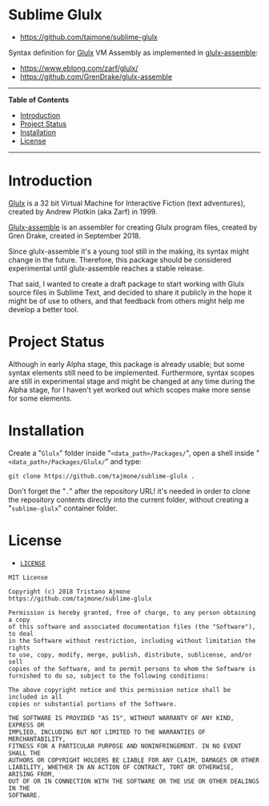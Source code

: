 # Sublime Glulx

- https://github.com/tajmone/sublime-glulx

Syntax definition for [Glulx] VM Assembly as implemented in [glulx-assemble]:

- https://www.eblong.com/zarf/glulx/
- https://github.com/GrenDrake/glulx-assemble


-----

**Table of Contents**

<!-- MarkdownTOC autolink="true" bracket="round" autoanchor="false" lowercase="only_ascii" uri_encoding="true" levels="1,2,3" -->

- [Introduction](#introduction)
- [Project Status](#project-status)
- [Installation](#installation)
- [License](#license)

<!-- /MarkdownTOC -->

-----

# Introduction

[Glulx] is a 32 bit Virtual Machine for Interactive Fiction (text adventures), created by Andrew Plotkin (aka Zarf) in 1999.

[Glulx-assemble] is an assembler for creating Glulx program files, created by Gren Drake, created in September 2018.

Since glulx-assemble it's a young tool still in the making, its syntax might change in the future. Therefore, this package should be considered experimental until glulx-assemble reaches a stable release.

That said, I wanted to create a draft package to start working with Glulx source files in Sublime Text, and decided to share it publicly in the hope it might be of use to others, and that feedback from others might help me develop a better tool.

# Project Status

Although in early Alpha stage, this package is already usable; but some syntax elements still need to be implemented. Furthermore, syntax scopes are still in experimental stage and might be changed at any time during the Alpha stage, for I haven't yet worked out which scopes make more sense for some elements. 

# Installation

Create a "`Glulx`" folder inside "`<data_path>/Packages/`", open a shell inside "`<data_path>/Packages/Glulx/`" and type:

```
git clone https://github.com/tajmone/sublime-glulx .
```

Don't forget the "`.`" after the repository URL! it's needed in order to clone the repository contents directly into the current folder, without creating a "`sublime-glulx`" container folder.


# License

- [`LICENSE`](./LICENSE)

```
MIT License

Copyright (c) 2018 Tristano Ajmone
https://github.com/tajmone/sublime-glulx

Permission is hereby granted, free of charge, to any person obtaining a copy
of this software and associated documentation files (the "Software"), to deal
in the Software without restriction, including without limitation the rights
to use, copy, modify, merge, publish, distribute, sublicense, and/or sell
copies of the Software, and to permit persons to whom the Software is
furnished to do so, subject to the following conditions:

The above copyright notice and this permission notice shall be included in all
copies or substantial portions of the Software.

THE SOFTWARE IS PROVIDED "AS IS", WITHOUT WARRANTY OF ANY KIND, EXPRESS OR
IMPLIED, INCLUDING BUT NOT LIMITED TO THE WARRANTIES OF MERCHANTABILITY,
FITNESS FOR A PARTICULAR PURPOSE AND NONINFRINGEMENT. IN NO EVENT SHALL THE
AUTHORS OR COPYRIGHT HOLDERS BE LIABLE FOR ANY CLAIM, DAMAGES OR OTHER
LIABILITY, WHETHER IN AN ACTION OF CONTRACT, TORT OR OTHERWISE, ARISING FROM,
OUT OF OR IN CONNECTION WITH THE SOFTWARE OR THE USE OR OTHER DEALINGS IN THE
SOFTWARE.
```


<!-----------------------------------------------------------------------------
                               REFERENCE LINKS                                
------------------------------------------------------------------------------>

[glulx-assemble]: https://github.com/GrenDrake/glulx-assemble "Visit glulx-assemble repository on GitHub"
[Glulx]: https://www.eblong.com/zarf/glulx/ "Visit Glulx homepage"
[Glulx specs]: https://www.eblong.com/zarf/glulx/glulx-spec.html/ "View the Glulx Specs"

<!-- EOF -->
